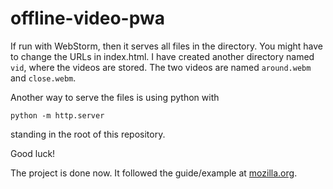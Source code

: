 # offline-video-pwa

If run with WebStorm, then it serves all files in the directory. You might have to change the URLs in index.html.
I have created another directory named `vid`, where the videos are stored. The two videos are named `around.webm` 
and `close.webm`.

Another way to serve the files is using python with
```
python -m http.server
```
standing in the root of this repository.

Good luck!

The project is done now. It followed the guide/example at [mozilla.org](https://developer.mozilla.org/en-US/docs/Web/Progressive_web_apps).
